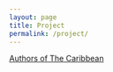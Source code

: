 ```yaml
---
layout: page
title: Project
permalink: /project/
---
```

[Authors of The Caribbean](file:///C:/Users/natom/AppData/Local/Temp/59070bca-5bc4-4756-b95c-872308744d18.html)

